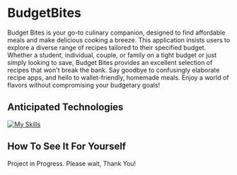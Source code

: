 # BudgetBites
Budget Bites is your go-to culinary companion, designed to find affordable meals and make delicious cooking a breeze. This application insists users to explore a diverse range of recipes tailored to their specified budget. Whether a student, individual, couple, or family on a tight budget or just simply looking to save, Budget Bites provides an excellent selection of recipes that won't break the bank. Say goodbye to confusingly elaborate recipe apps, and hello to wallet-friendly, homemade meals. Enjoy a world of flavors without compromising your budgetary goals!

## Anticipated Technologies
[![My Skills](https://skillicons.dev/icons?i=py,js,html,css,swift,firebase)](https://skillicons.dev)

## How To See It For Yourself
Project in Progress. Please wait, Thank You!

